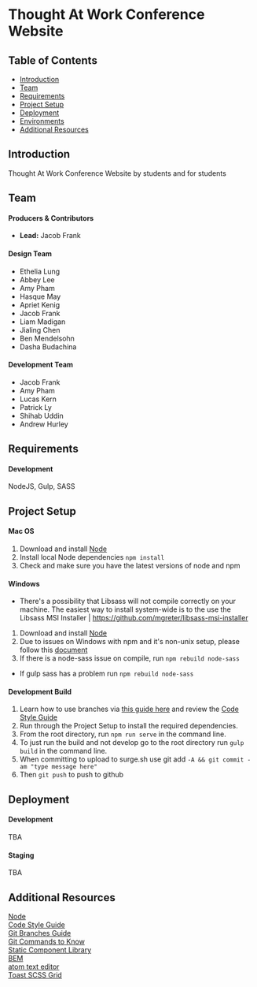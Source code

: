 # Thought At Work Conference Website


## Table of Contents
- [Introduction](#introduction)
- [Team](#team)
- [Requirements](#requirements)
- [Project Setup](#setup)
- [Deployment](#deployment)
- [Environments](#environments)
- [Additional Resources](#resources)  

## <a name="introduction"></a>Introduction
Thought At Work Conference Website by students and for students  

## <a name="team"></a>Team
#### Producers & Contributors
- **Lead:** Jacob Frank

#### Design Team
- Ethelia Lung
- Abbey Lee
- Amy Pham
- Hasque May
- Apriet Kenig
- Jacob Frank
- Liam Madigan
- Jialing Chen
- Ben Mendelsohn
- Dasha Budachina

#### Development Team
- Jacob Frank
- Amy Pham
- Lucas Kern
- Patrick Ly
- Shihab Uddin
- Andrew Hurley

## <a name="requirements"></a>Requirements
#### Development
NodeJS, Gulp, SASS  

## <a name="setup"></a>Project Setup
#### Mac OS
1. Download and install [Node](https://nodejs.org)
2. Install local Node dependencies `npm install`
3. Check and make sure you have the latest versions of node and npm

#### Windows
- There's a possibility that Libsass will not compile correctly on your machine. The easiest way to install system-wide is to the use the Libsass MSI Installer | https://github.com/mgreter/libsass-msi-installer
1. Download and install [Node](https://nodejs.org)
2. Due to issues on Windows with npm and it's non-unix setup, please follow this [document](https://paper.dropbox.com/doc/ToDo-On-Windows-x2NlFJOAXXI4kd0FiCqu9)
3. If there is a node-sass issue on compile, run `npm rebuild node-sass`

- If gulp sass has a problem run `npm rebuild node-sass`

#### Development Build
1. Learn how to use branches via [this guide here](https://github.com/ThoughtAtWork/thoughtatwork.github.io/wiki/Create-a-new-branch-with-git-and-manage-branches) and review the [Code Style Guide](https://github.com/ThoughtAtWork/thoughtatwork.github.io/wiki/Style-Guide)
2. Run through the Project Setup to install the required dependencies.
3. From the root directory, run `npm run serve` in the command line.
4. To just run the build and not develop go to the root directory run `gulp build` in the command line.     
5. When committing to upload to surge.sh use git add `-A && git commit -am "type message here"`
6. Then `git push` to push to github


## <a name="deployment"></a>Deployment
#### Development
TBA  

#### Staging
TBA  

## <a name="resources"></a>Additional Resources
[Node](https://nodejs.org)
<br>
[Code Style Guide](https://github.com/ThoughtAtWork/thoughtatwork.github.io/wiki/Style-Guide)
<br>
[Git Branches Guide](https://github.com/ThoughtAtWork/thoughtatwork.github.io/wiki/Create-a-new-branch-with-git-and-manage-branches)
<br>
[Git Commands to Know](http://dont-be-afraid-to-commit.readthedocs.io/en/latest/git/commandlinegit.html)
<br>
[Static Component Library](https://paper.dropbox.com/doc/TAW-Development-Component-Library-NuZpIleMA1UDTlUfzFQkn)
<br>
[BEM](https://css-tricks.com/bem-101/)
<br>
[atom text editor](https://atom.io)
<br>
[Toast SCSS Grid](daneden.github.io/Toast/)
